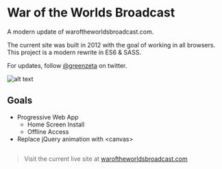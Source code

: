 War of the Worlds Broadcast
===========

A modern update of waroftheworldsbroadcast.com. 

The current site was built in 2012 with the goal of working in all browsers. This project is a modern rewrite in ES6 & SASS.

For updates, follow [@greenzeta](https://https://twitter.com/greenzeta) on twitter.

![alt text](http://www.waroftheworldsbroadcast.com/images/share.png "Logo Title Text 1")

## Goals
* Progressive Web App
    * Home Screen Install
    * Offline Access
* Replace jQuery animation with \<canvas>

##
> Visit the current live site at [waroftheworldsbroadcast.com](http://waroftheworldsbroadcast.com/)